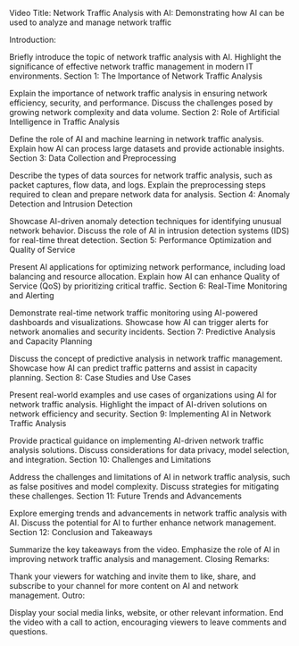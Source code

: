 Video Title: Network Traffic Analysis with AI: Demonstrating how AI can be used to analyze and manage network traffic

Introduction:

Briefly introduce the topic of network traffic analysis with AI.
Highlight the significance of effective network traffic management in modern IT environments.
Section 1: The Importance of Network Traffic Analysis

Explain the importance of network traffic analysis in ensuring network efficiency, security, and performance.
Discuss the challenges posed by growing network complexity and data volume.
Section 2: Role of Artificial Intelligence in Traffic Analysis

Define the role of AI and machine learning in network traffic analysis.
Explain how AI can process large datasets and provide actionable insights.
Section 3: Data Collection and Preprocessing

Describe the types of data sources for network traffic analysis, such as packet captures, flow data, and logs.
Explain the preprocessing steps required to clean and prepare network data for analysis.
Section 4: Anomaly Detection and Intrusion Detection

Showcase AI-driven anomaly detection techniques for identifying unusual network behavior.
Discuss the role of AI in intrusion detection systems (IDS) for real-time threat detection.
Section 5: Performance Optimization and Quality of Service

Present AI applications for optimizing network performance, including load balancing and resource allocation.
Explain how AI can enhance Quality of Service (QoS) by prioritizing critical traffic.
Section 6: Real-Time Monitoring and Alerting

Demonstrate real-time network traffic monitoring using AI-powered dashboards and visualizations.
Showcase how AI can trigger alerts for network anomalies and security incidents.
Section 7: Predictive Analysis and Capacity Planning

Discuss the concept of predictive analysis in network traffic management.
Showcase how AI can predict traffic patterns and assist in capacity planning.
Section 8: Case Studies and Use Cases

Present real-world examples and use cases of organizations using AI for network traffic analysis.
Highlight the impact of AI-driven solutions on network efficiency and security.
Section 9: Implementing AI in Network Traffic Analysis

Provide practical guidance on implementing AI-driven network traffic analysis solutions.
Discuss considerations for data privacy, model selection, and integration.
Section 10: Challenges and Limitations

Address the challenges and limitations of AI in network traffic analysis, such as false positives and model complexity.
Discuss strategies for mitigating these challenges.
Section 11: Future Trends and Advancements

Explore emerging trends and advancements in network traffic analysis with AI.
Discuss the potential for AI to further enhance network management.
Section 12: Conclusion and Takeaways

Summarize the key takeaways from the video.
Emphasize the role of AI in improving network traffic analysis and management.
Closing Remarks:

Thank your viewers for watching and invite them to like, share, and subscribe to your channel for more content on AI and network management.
Outro:

Display your social media links, website, or other relevant information.
End the video with a call to action, encouraging viewers to leave comments and questions.